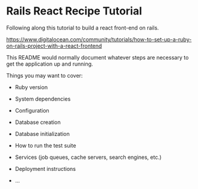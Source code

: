 # Rails React Recipe Tutorial

Following along this tutorial to build a react front-end on rails.

https://www.digitalocean.com/community/tutorials/how-to-set-up-a-ruby-on-rails-project-with-a-react-frontend

This README would normally document whatever steps are necessary to get the
application up and running.

Things you may want to cover:

- Ruby version

- System dependencies

- Configuration

- Database creation

- Database initialization

- How to run the test suite

- Services (job queues, cache servers, search engines, etc.)

- Deployment instructions

- ...
